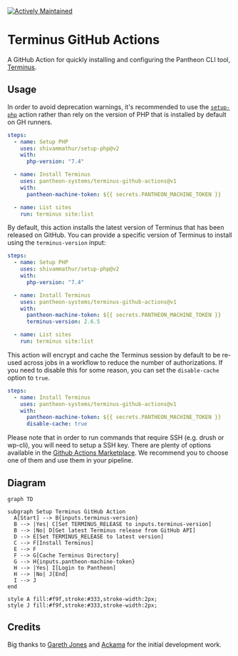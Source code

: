 [![Actively Maintained](https://img.shields.io/badge/Pantheon-Actively_Maintained-yellow?logo=pantheon&color=FFDC28)](https://pantheon.io/docs/oss-support-levels#actively-maintained-support)

# Terminus GitHub Actions

A GitHub Action for quickly installing and configuring the Pantheon CLI tool,
[Terminus](https://github.com/pantheon-systems/terminus).

## Usage

In order to avoid deprecation warnings, it's recommended to use the
[`setup-php`](https://github.com/shivammathur/setup-php) action rather than rely
on the version of PHP that is installed by default on GH runners.

```yaml
steps:
  - name: Setup PHP
    uses: shivammathur/setup-php@v2
    with:
      php-version: "7.4"

  - name: Install Terminus
    uses: pantheon-systems/terminus-github-actions@v1
    with:
      pantheon-machine-token: ${{ secrets.PANTHEON_MACHINE_TOKEN }}

  - name: List sites
    run: terminus site:list
```

By default, this action installs the latest version of Terminus that has been
released on GitHub. You can provide a specific version of Terminus to install
using the `terminus-version` input:

```yaml
steps:
  - name: Setup PHP
    uses: shivammathur/setup-php@v2
    with:
      php-version: "7.4"

  - name: Install Terminus
    uses: pantheon-systems/terminus-github-actions@v1
    with:
      pantheon-machine-token: ${{ secrets.PANTHEON_MACHINE_TOKEN }}
      terminus-version: 2.6.5

  - name: List sites
    run: terminus site:list
```

This action will encrypt and cache the Terminus session by default to be re-used across jobs in a workflow to reduce the number of authorizations. If you need to disable this for some reason, you can set the `disable-cache` option to `true`.

```yaml
steps:
  - name: Install Terminus
    uses: pantheon-systems/terminus-github-actions@v1
    with:
      pantheon-machine-token: ${{ secrets.PANTHEON_MACHINE_TOKEN }}
      disable-cache: true
```

Please note that in order to run commands that require SSH (e.g. drush or wp-cli), you will need to setup a SSH key. There are plenty of options available in the [Github Actions Marketplace](https://github.com/marketplace?type=actions&query=ssh+key+). We recommend you to choose one of them and use them in your pipeline.

## Diagram

```mermaid
graph TD

subgraph Setup Terminus GitHub Action
  A[Start] --> B{inputs.terminus-version}
  B --> |Yes| C[Set TERMINUS_RELEASE to inputs.terminus-version]
  B --> |No| D[Get latest Terminus release from GitHub API]
  D --> E[Set TERMINUS_RELEASE to latest version]
  C --> F[Install Terminus]
  E --> F
  F --> G[Cache Terminus Directory]
  G --> H{inputs.pantheon-machine-token}
  H --> |Yes| I[Login to Pantheon]
  H --> |No| J[End]
  I --> J
end

style A fill:#f9f,stroke:#333,stroke-width:2px;
style J fill:#f9f,stroke:#333,stroke-width:2px;

```

## Credits

Big thanks to <a href="https://github.com/G-Rath">Gareth Jones</a> and <a href="https://www.ackama.com/">Ackama</a> for the initial development work.
